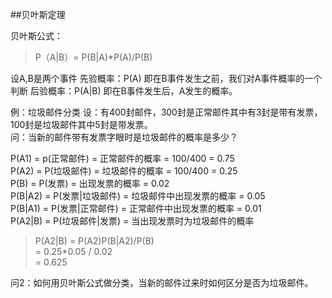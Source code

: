 ##贝叶斯定理

贝叶斯公式：  
>P（A|B）= P(B|A)*P(A)/P(B)
  
设A,B是两个事件
先验概率：P(A) 即在B事件发生之前，我们对A事件概率的一个判断
后验概率：P(A|B) 即在B事件发生后，A发生的概率。

例：垃圾邮件分类
设：有400封邮件，300封是正常邮件其中有3封是带有发票，100封是垃圾邮件其中5封是带发票。  
问：当新的邮件带有发票字眼时是垃圾邮件的概率是多少？

P(A1) = p(正常邮件) = 正常邮件的概率 = 100/400 = 0.75  
P(A2) = P(垃圾邮件) = 垃圾邮件的概率 = 100/400 = 0.25  
P(B) = P(发票) = 出现发票的概率 = 0.02  
P(B|A2) = P(发票|垃圾邮件) = 垃圾邮件中出现发票的概率 = 0.05  
P(B|A1) = P(发票|正常邮件) = 正常邮件中出现发票的概率 = 0.01  
P(A2|B) = P(垃圾邮件|发票) = 当出现发票时为垃圾邮件的概率  

>P(A2|B) = P(A2)P(B|A2)/P(B)   
>	= 0.25*0.05 / 0.02  
>	= 0.625  

问2：如何用贝叶斯公式做分类，当新的邮件过来时如何区分是否为垃圾邮件。

